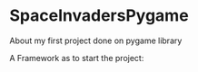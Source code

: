 # SpaceInvadersPygame
About my first project done on pygame library

A Framework as to start the project:
